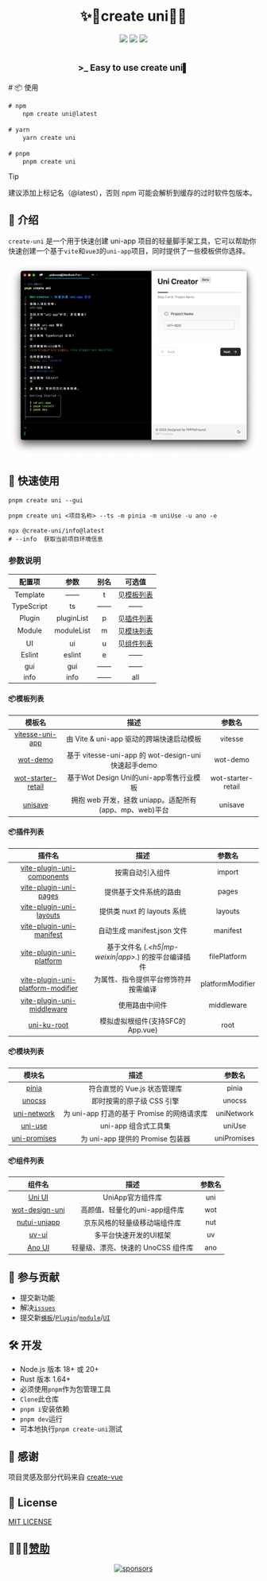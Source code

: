 <h1 align="center">✨💚create uni💚✨</h1>

<p align="center">
    <a href="https://github.com/uni-helper/create-uni/stargazers"><img src="https://img.shields.io/github/stars/uni-helper/create-uni?colorA=363a4f&colorB=b7bdf8&style=for-the-badge"></a>
    <a href="https://www.npmjs.com/package/create-uni"><img src="https://img.shields.io/npm/dm/create-uni?colorA=363a4f&colorB=f5a97f&style=for-the-badge"></a>
    <a href="https://www.npmjs.com/package/create-uni"><img src="https://img.shields.io/npm/v/create-uni?colorA=363a4f&colorB=a6da95&style=for-the-badge"></a>
</p>

<h2 align="center">
<sub> >_ Easy to use create uni▌ </sub>
</h2>
# 📦 使用

```shell
# npm
    npm create uni@latest

# yarn
    yarn create uni

# pnpm
    pnpm create uni
```

> [!TIP]
> 建议添加上标记名（@latest），否则 npm 可能会解析到缓存的过时软件包版本。
>

## 📖 介绍

`create-uni` 是一个用于快速创建 uni-app 项目的轻量脚手架工具，它可以帮助你快速创建一个基于`vite`和`vue3`的`uni-app`项目，同时提供了一些模板供你选择。

<p align="center"><img  src=".github/image/demo.png"></p>

## 🚤 快速使用

```shell
pnpm create uni --gui
```

```shell
pnpm create uni <项目名称> --ts -m pinia -m uniUse -u ano -e
```

```shell
npx @create-uni/info@latest
# --info  获取当前项目环境信息
```

### 参数说明

| 配置项 | 参数 | 别名 | 可选值 |
|  :---: | :---: | :---: | :---: |
| Template | —— | t | 见[模板列表](#模板列表) |
| TypeScript | ts | —— | —— |
| Plugin | pluginList | p | 见[插件列表](#插件列表) |
| Module | moduleList | m | 见[模块列表](#模块列表) |
| UI | ui | u | 见[组件列表](#组件列表) |
| Eslint | eslint | e | —— |
| gui | gui | —— | —— |
| info | info |  —— | all |

#### 📦模板列表

|                                       模板名                                      |                      描述                      |         参数名        |
| :----------------------------------------------------------------------------: | :------------------------------------------: | :----------------: |
|        [vitesse-uni-app](https://github.com/uni-helper/vitesse-uni-app)        |         由 Vite & uni-app 驱动的跨端快速启动模板         |       vitesse      |
|             [wot-demo](https://github.com/Moonofweisheng/wot-demo)             | 基于 vitesse-uni-app 的 wot-design-uni 快速起手demo |      wot-demo      |
| [wot-starter-retail](https://github.com/Moonofweisheng/wot-starter-retail.git) |        基于Wot Design Uni的uni-app零售行业模板        | wot-starter-retail |
|                   [unisave](https://github.com/sunpm/unisave)                  |    拥抱 web 开发，拯救 uniapp。适配所有(app、mp、web)平台    |       unisave      |

#### 📦插件列表

| 插件名 | 描述 | 参数名 |
| :---: | :---: | :---: |
| [vite-plugin-uni-components](https://github.com/uni-helper/vite-plugin-uni-components) | 按需自动引入组件 | import |
| [vite-plugin-uni-pages](https://github.com/uni-helper/vite-plugin-uni-pages) | 提供基于文件系统的路由 | pages |
| [vite-plugin-uni-layouts](https://github.com/uni-helper/vite-plugin-uni-layouts) | 提供类 nuxt 的 layouts 系统 | layouts |
| [vite-plugin-uni-manifest](https://github.com/uni-helper/vite-plugin-uni-manifest) | 自动生成 manifest.json 文件 | manifest |
| [vite-plugin-uni-platform](https://github.com/uni-helper/vite-plugin-uni-platform) | 基于文件名 (*.<h5\|mp-weixin\|app>.*) 的按平台编译插件 | filePlatform |
| [vite-plugin-uni-platform-modifier](https://github.com/uni-helper/vite-plugin-uni-platform-modifier) | 为属性、指令提供平台修饰符并按需编译 | platformModifier |
| [vite-plugin-uni-middleware](https://github.com/uni-helper/vite-plugin-uni-middleware) | 使用路由中间件 | middleware |
| [uni-ku-root](https://github.com/uni-ku/root) | 模拟虚拟根组件(支持SFC的App.vue) | root |

#### 📦模块列表

| 模块名 | 描述 | 参数名 |
| :---: | :---: | :---: |
| [pinia](https://github.com/vuejs/pinia) | 符合直觉的 Vue.js 状态管理库 | pinia |
| [unocss](https://github.com/antfu/unocss) | 即时按需的原子级 CSS 引擎 | unocss |
| [uni-network](https://github.com/uni-helper/uni-network) | 为 uni-app 打造的基于 Promise 的网络请求库 | uniNetwork |
| [uni-use](https://github.com/uni-helper/uni-use) | uni-app 组合式工具集 | uniUse |
| [uni-promises](https://github.com/uni-helper/uni-promises) | 为 uni-app 提供的 Promise 包装器 | uniPromises |

#### 📦组件列表

| 组件名 | 描述 | 参数名 |
| :---: | :---: | :---: |
| [Uni UI](https://uniapp.dcloud.net.cn/component/uniui/uni-ui.html) | UniApp官方组件库 | uni |
| [wot-design-uni](https://wot-design-uni.pages.dev/) | 高颜值、轻量化的uni-app组件库 | wot |
| [nutui-uniapp](https://uniapp-nutui.tech/) | 京东风格的轻量级移动端组件库 | nut |
| [uv-ui](https://www.uvui.cn/components/intro.html) | 多平台快速开发的UI框架 | uv |
| [Ano UI](https://ano-ui.netlify.app/) | 轻量级、漂亮、快速的 UnoCSS 组件库 | ano |

## 🤝 参与贡献

- 提交新功能
- 解决[`issues`](https://github.com/uni-helper/create-uni/issues)
- 提交新[`模板`](./src/question/template/)/[`Plugin`](./src/question/plugin/choices.ts)/[`module`](./src/question/module/choices.ts)/[`UI`](./src/question/UI/)

## 🛠️ 开发
- Node.js 版本 18+ 或 20+
- Rust 版本 1.64+
- 必须使用`pnpm`作为包管理工具
- `Clone`此仓库
- `pnpm i`安装依赖
- `pnpm dev`运行
- 可本地执行`pnpm create-uni`测试

## 🌸 感谢

项目灵感及部分代码来自 [create-vue](https://github.com/vuejs/create-vue)

## 📄 License

[MIT LICENSE](./LICENSE)

## 🙇🏻‍♂️[赞助](https://afdian.com/a/flippedround)

<p align="center">
  <a href="https://afdian.com/a/flippedround">
    <img alt="sponsors" src="https://cdn.jsdelivr.net/gh/FliPPeDround/sponsors/sponsorkit/sponsors.svg"/>
  </a>
</p>
